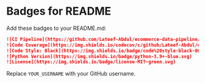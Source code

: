 # Badges for README

Add these badges to your README.md:
```markdown
![CI Pipeline](https://github.com/Lateef-Abdul/ecommerce-data-pipeline/actions/workflows/ci.yml/badge.svg)
![Code Coverage](https://img.shields.io/codecov/c/github/Lateef-Abdul/ecommerce-data-pipeline)
![Code Style: Black](https://img.shields.io/badge/code%20style-black-000000.svg)
![Python Version](https://img.shields.io/badge/python-3.9+-blue.svg)
![License](https://img.shields.io/badge/license-MIT-green.svg)
```

Replace `YOUR_USERNAME` with your GitHub username.
